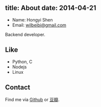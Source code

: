 title: About
date: 2014-04-21
---
- Name: Hongyi Shen
- Email: [wilbeibi@gmail.com](wilbeibi@gmail.com)

Backend developer.

## Like
- Python, C
- Nodejs
- Linux

## Contact
Find me via [Github](https://github.com/wilbeibi) or [豆瓣](http://www.douban.com/people/wilbeibi/).
